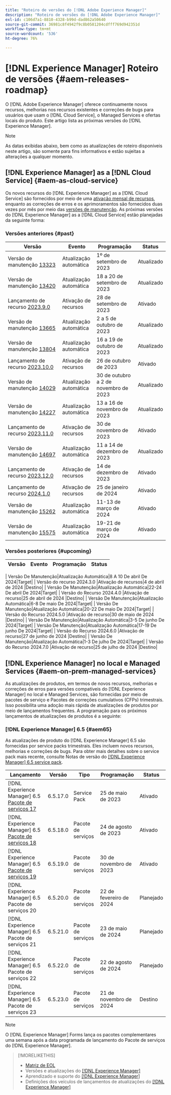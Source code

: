 ```yaml
---
title: "Roteiro de versões do [!DNL Adobe Experience Manager]"
description: "Roteiro de versões do [!DNL Adobe Experience Manager]"
exl-id: c106d7a1-8810-4328-b99d-dad862a50640
source-git-commit: 36981c8f4942f9c8b0581204cdfff769d942351d
workflow-type: tm+mt
source-wordcount: '536'
ht-degree: 76%

---
```


# [!DNL Experience Manager] Roteiro de versões {#aem-releases-roadmap}

O [!DNL Adobe Experience Manager] oferece continuamente novos recursos, melhorias nos recursos existentes e correções de bugs para usuários que usam o [!DNL Cloud Service], o Managed Services e ofertas locais do produto. Este artigo lista as próximas versões do [!DNL Experience Manager].

>[!NOTE]
>
>As datas exibidas abaixo, bem como as atualizações de roteiro disponíveis neste artigo, são somente para fins informativos e estão sujeitas a alterações a qualquer momento.

## [!DNL Experience Manager] as a [!DNL Cloud Service] {#aem-as-cloud-service}

Os novos recursos do [!DNL Experience Manager] as a [!DNL Cloud Service] são fornecidos por meio de uma [ativação mensal de recursos](https://experienceleague.adobe.com/docs/experience-manager-cloud-service/content/release-notes/release-notes/release-notes-current.html?lang=pt-BR), enquanto as correções de erros e os aprimoramentos são fornecidos duas vezes por mês por meio das [versões de manutenção](https://experienceleague.adobe.com/docs/experience-manager-cloud-service/content/release-notes/maintenance/latest.html?lang=pt-BR).
As próximas versões do [!DNL Experience Manager] as a [!DNL Cloud Service] estão planejadas da seguinte forma:

### Versões anteriores {#past}

| Versão | Evento | Programação | Status |
|---|---|---|---|
| Versão de manutenção [13323](https://experienceleague.adobe.com/docs/experience-manager-cloud-service/content/release-notes/maintenance/2023/2023-9-0.html#release-13323) | Atualização automática | 1º de setembro de 2023 | Atualizado |
| Versão de manutenção [13420](https://experienceleague.adobe.com/docs/experience-manager-cloud-service/content/release-notes/maintenance/2023/2023-9-0.html#release-13420) | Atualização automática | 18 a 20 de setembro de 2023 | Atualizado |
| Lançamento de recurso [2023.9.0](https://experienceleague.adobe.com/docs/experience-manager-cloud-service/content/release-notes/release-notes/2023/release-notes-2023-9-0.html?lang=pt-BR) | Ativação de recursos | 28 de setembro de 2023 | Ativado |
| Versão de manutenção [13665](https://experienceleague.adobe.com/docs/experience-manager-cloud-service/content/release-notes/maintenance/2023/2023-10-0.html#release-13665) | Atualização automática | 2 a 5 de outubro de 2023 | Atualizado |
| Versão de manutenção [13804](https://experienceleague.adobe.com/docs/experience-manager-cloud-service/content/release-notes/maintenance/2023/2023-10-0.html#release-13804) | Atualização automática | 16 a 19 de outubro de 2023 | Atualizado |
| Lançamento de recurso [2023.10.0](https://experienceleague.adobe.com/docs/experience-manager-cloud-service/content/release-notes/release-notes/2023/release-notes-2023-10-0.html?lang=pt-BR) | Ativação de recursos | 26 de outubro de 2023 | Ativado |
| Versão de manutenção [14029](https://experienceleague.adobe.com/docs/experience-manager-cloud-service/content/release-notes/maintenance/2023/2023-11-0.html#release-14029) | Atualização automática | 30 de outubro a 2 de novembro de 2023 | Atualizado |
| Versão de manutenção [14227](https://experienceleague.adobe.com/docs/experience-manager-cloud-service/content/release-notes/maintenance/2023/2023-11-0.html#release-14227) | Atualização automática | 13 a 16 de novembro de 2023 | Atualizado |
| Lançamento de recurso [2023.11.0](https://experienceleague.adobe.com/docs/experience-manager-cloud-service/content/release-notes/release-notes/2023/release-notes-2023-11-0.html) | Ativação de recursos | 30 de novembro de 2023 | Ativado |
| Versão de manutenção [14697](https://experienceleague.adobe.com/docs/experience-manager-cloud-service/content/release-notes/maintenance/2023/2023-12-0.html#release-14697) | Atualização automática | 11 a 14 de dezembro de 2023 | Atualizado |
| Lançamento de recurso [2023.12.0](https://experienceleague.adobe.com/docs/experience-manager-cloud-service/content/release-notes/release-notes/2023/release-notes-2023-12-0.html) | Ativação de recursos | 14 de dezembro de 2023 | Ativado |
| Lançamento de recurso [2024.1.0](https://experienceleague.adobe.com/docs/experience-manager-cloud-service/content/release-notes/release-notes/release-notes-current.html?lang=pt-BR) | Ativação de recursos | 25 de janeiro de 2024 | Ativado |
| Versão de manutenção [15262](https://experienceleague.adobe.com/docs/experience-manager-cloud-service/content/release-notes/maintenance/2024/2024-3-0.html#release-15262) | Atualização automática | 11-13 de março de 2024 | Ativado |
| Versão de manutenção [15575](https://experienceleague.adobe.com/en/docs/experience-manager-cloud-service/content/release-notes/maintenance/latest) | Atualização automática | 19-21 de março de 2024 | Ativado |


### Versões posteriores {#upcoming}

| Versão | Evento | Programação | Status |
|---|---|---|---|

| Versão De Manutenção|Atualização Automática|8 A 10 De abril De 2024|Target| | Versão do recurso 2024.3.0 |Ativação de recursos|4 de abril de 2024 |Destino| | Versão De Manutenção|Atualização Automática|22-24 De abril De 2024|Target| | Versão do Recurso 2024.4.0 |Ativação de recurso|25 de abril de 2024 |Destino| | Versão De Manutenção|Atualização Automática|6-8 De maio De 2024|Target| | Versão De Manutenção|Atualização Automática|20-22 De maio De 2024|Target| | Versão do Recurso 2024.5.0 |Ativação de recurso|30 de maio de 2024 |Destino| | Versão De Manutenção|Atualização Automática|3-5 De junho De 2024|Target| | Versão De Manutenção|Atualização Automática|17-19 De junho De 2024|Target| | Versão do Recurso 2024.6.0 |Ativação de recurso|27 de junho de 2024 |Destino| | Versão De Manutenção|Atualização Automática|1-3 De julho De 2024|Target| | Versão do Recurso 2024.7.0 |Ativação de recurso|25 de julho de 2024 |Destino|

## [!DNL Experience Manager] no local e Managed Services {#aem-on-prem-managed-services}

As atualizações de produtos, em termos de novos recursos, melhorias e correções de erros para versões compatíveis do [!DNL Experience Manager] no local e Managed Services, são fornecidas por meio de pacotes de serviço e Pacotes de correções cumulativos (CFPs) trimestrais. Isso possibilita uma adoção mais rápida de atualizações de produtos por meio de lançamentos frequentes. A programação para os próximos lançamentos de atualizações de produtos é a seguinte:

### [!DNL Experience Manager] 6.5 {#aem65}

As atualizações de produto do [!DNL Experience Manager] 6.5 são fornecidas por service packs trimestrais. Eles incluem novos recursos, melhorias e correções de bugs. Para obter mais detalhes sobre o service pack mais recente, consulte Notas de versão do [[!DNL Experience Manager] 6.5 service pack](https://experienceleague.adobe.com/docs/experience-manager-65/content/release-notes/release-notes.html).

| Lançamento | Versão | Tipo | Programação | Status |
|---|---|---|---|---|
| [!DNL Experience Manager] 6.5 [Pacote de serviços 17](https://experienceleague.adobe.com/docs/experience-manager-65/content/release-notes/service-pack/6-5-17.html) | 6.5.17.0 | Service Pack | 25 de maio de 2023 | Ativado |
| [!DNL Experience Manager] 6.5 [Pacote de serviços 18](https://experienceleague.adobe.com/docs/experience-manager-65/content/release-notes/service-pack/6-5-18.html) | 6.5.18.0 | Pacote de serviços | 24 de agosto de 2023 | Ativado |
| [!DNL Experience Manager] 6.5 [Pacote de serviços 19](https://experienceleague.adobe.com/docs/experience-manager-65/content/release-notes/release-notes.html) | 6.5.19.0 | Pacote de serviços | 30 de novembro de 2023 | Ativado |
| [!DNL Experience Manager] 6.5 Pacote de serviços 20 | 6.5.20.0 | Pacote de serviços | 22 de fevereiro de 2024 | Planejado |
| [!DNL Experience Manager] 6.5 Pacote de serviços 21 | 6.5.21.0 | Pacote de serviços | 23 de maio de 2024 | Planejado |
| [!DNL Experience Manager] 6.5 Pacote de serviços 22 | 6.5.22.0 | Pacote de serviços | 22 de agosto de 2024 | Planejado |
| [!DNL Experience Manager] 6.5 Pacote de serviços 23 | 6.5.23.0 | Pacote de serviços | 21 de novembro de 2024 | Destino |

>[!NOTE]
>
>O [!DNL Experience Manager] Forms lança os pacotes complementares uma semana após a data programada de lançamento do Pacote de serviços do [!DNL Experience Manager].

>[!MORELIKETHIS]
>
>* [Matriz de EOL](https://helpx.adobe.com/br/support/programs/eol-matrix.html)
>* Versões e atualizações do [[!DNL Experience Manager] ](https://experienceleague.adobe.com/docs/experience-manager-release-information/aem-release-updates/aem-releases-updates.html?lang=pt-BR)
>* Aprendizado e suporte do [[!DNL Experience Manager] ](https://experienceleague.adobe.com/docs/experience-manager-cloud-service.html?lang=pt-BR)
>* Definições dos veículos de lançamentos de atualizações do [[!DNL Experience Manager] ](/help/using/update-release-vehicle-definitions.md)
